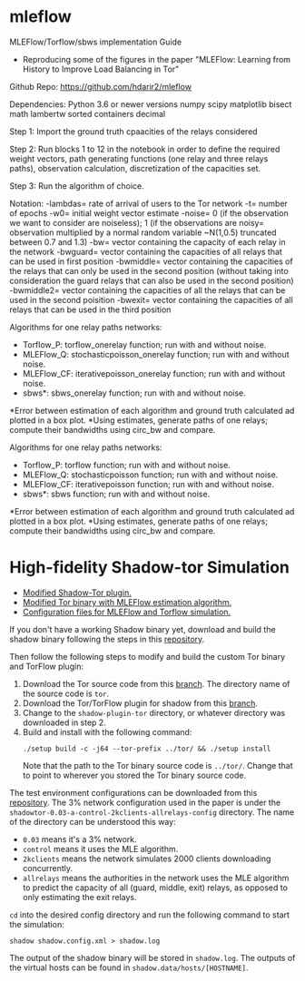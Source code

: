 # mleflow
MLEFlow/Torflow/sbws implementation Guide
+ Reproducing some of the figures in the paper "MLEFlow: Learning from History to Improve Load Balancing in Tor"

Github Repo: https://github.com/hdarir2/mleflow

Dependencies:
Python 3.6 or newer versions
numpy
scipy
matplotlib
bisect
math
lambertw
sorted containers
decimal

Step 1: Import the ground truth cpaacities of the relays considered

Step 2: Run blocks 1 to 12 in the notebook in order to define the required weight vectors, path generating functions (one relay and three relays paths), observation calculation, discretization of the capacities set.

Step 3: Run the algorithm of choice. 

Notation: 
-lambdas= rate of arrival of users to the Tor network
-t= number of epochs
-w0= initial weight vector estimate
-noise= 0 (if the observation we want to consider are noiseless); 1 (if the observations are noisy= observation multiplied by a normal random variable ~N(1,0.5) truncated between 0.7 and 1.3)
-bw= vector containing the capacity of each relay in the network
-bwguard= vector containing the capacities of all relays that can be used in first position
-bwmiddle= vector containing the capacities of the relays that can only be used in the second position (without taking into consideration the guard relays that can also be used in the second position)
-bwmiddle2= vector containing the capacities of all the relays that can be used in the second poisition
-bwexit= vector containing the capacities of all relays that can be used in the third position

Algorithms for one relay paths networks:
- Torflow_P: torflow_onerelay function; run with and without noise.
- MLEFlow_Q: stochasticpoisson_onerelay function; run with and without noise.
- MLEFlow_CF: iterativepoisson_onerelay function; run with and without noise.
- sbws*: sbws_onerelay function; run with and without noise.

*Error between estimation of each algorithm and ground truth calculated ad plotted in a box plot.
*Using estimates, generate paths of one relays; compute their bandwidths using circ_bw and compare.

Algorithms for one relay paths networks:
- Torflow_P: torflow function; run with and without noise.
- MLEFlow_Q: stochasticpoisson function; run with and without noise.
- MLEFlow_CF: iterativepoisson function; run with and without noise.
- sbws*: sbws function; run with and without noise.

*Error between estimation of each algorithm and ground truth calculated ad plotted in a box plot.
*Using estimates, generate paths of one relays; compute their bandwidths using circ_bw and compare.

# High-fidelity Shadow-tor Simulation
- [Modified Shadow-Tor plugin.](https://github.com/ccheng32/shadow-plugin-tor/pull/1)
- [Modified Tor binary with MLEFlow estimation algorithm.](https://github.com/ccheng32/tor/pull/3)
- [Configuration files for MLEFlow and Torflow simulation.](https://github.com/ccheng32/shadow-sim-configs)

If you don't have a working Shadow binary yet, download and build the shadow binary following the steps in this [repository](https://github.com/ccheng32/shadow).

Then follow the following steps to modify and build the custom Tor binary and TorFlow plugin:

  1. Download the Tor source code from this [branch](https://github.com/ccheng32/tor/pull/3). The directory name of the source code is `tor`.
  2. Download the Tor/TorFlow plugin for shadow from this [branch](https://github.com/ccheng32/shadow-plugin-tor/pull/1). 
  3. Change to the `shadow-plugin-tor` directory, or whatever directory was downloaded in step 2.
  3. Build and install with the following command:
     ```
     ./setup build -c -j64 --tor-prefix ../tor/ && ./setup install 
     ```
     Note that the path to the Tor binary source code is `../tor/`. Change that to point to wherever you stored the Tor binary source code.

The test environment configurations can be downloaded from this [repository](https://github.com/ccheng32/shadow-sim-configs). The 3\% network configuration used in the paper is under the `shadowtor-0.03-a-control-2kclients-allrelays-config` directory. The name of the directory can be understood this way:
  - `0.03` means it's a 3\% network.
  - `control` means it uses the MLE algorithm.
  - `2kclients` means the network simulates 2000 clients downloading concurrently.
  - `allrelays` means the authorities in the network uses the MLE algorithm to predict the capacity of all (guard, middle, exit) relays, as opposed to only estimating the exit relays.

`cd` into the desired config directory and run the following command to start the simulation:

```
shadow shadow.config.xml > shadow.log
```

The output of the shadow binary will be stored in `shadow.log`. The outputs of the virtual hosts can be found in `shadow.data/hosts/[HOSTNAME]`.
